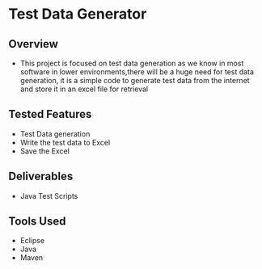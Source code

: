 # Test Data Generator
## Overview
- This project is focused on test data generation as we know in most software in lower environments,there will be a huge need for test data generation, it is a simple code to generate test data from the internet and store it in an excel file for retrieval

## Tested Features
- Test Data generation
- Write the test data to Excel
- Save the Excel

## Deliverables
- Java Test Scripts

## Tools Used
- Eclipse
- Java
- Maven

